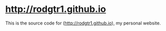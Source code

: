 http://rodgtr1.github.io
==========

This is the source code for (http://rodgtr1.github.io), my personal website.
